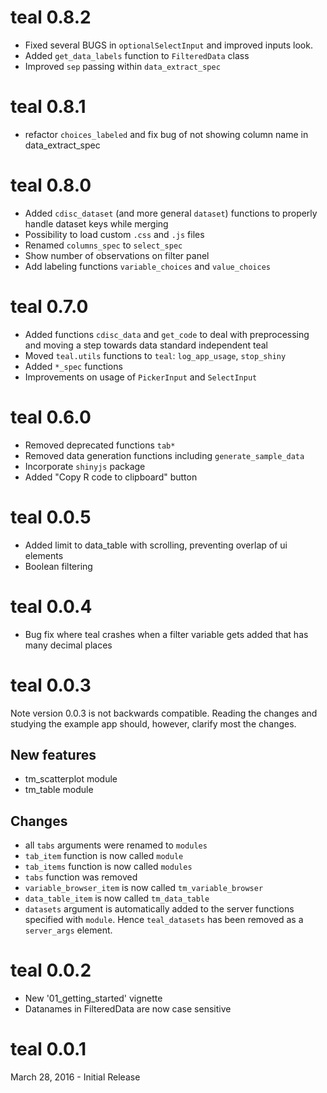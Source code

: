 # teal 0.8.2

* Fixed several BUGS in `optionalSelectInput` and improved inputs look.
* Added `get_data_labels` function to `FilteredData` class
* Improved `sep` passing within `data_extract_spec`

# teal 0.8.1

* refactor `choices_labeled` and fix bug of not showing column name in data_extract_spec

# teal 0.8.0

* Added `cdisc_dataset` (and more general `dataset`) functions to properly handle dataset keys while merging
* Possibility to load custom `.css` and `.js` files
* Renamed `columns_spec` to `select_spec`
* Show number of observations on filter panel
* Add labeling functions `variable_choices` and `value_choices`

# teal 0.7.0

* Added functions `cdisc_data` and `get_code` to deal with preprocessing and moving a step towards data standard
independent teal
* Moved `teal.utils` functions to `teal`: `log_app_usage`, `stop_shiny`
* Added `*_spec` functions
* Improvements on usage of `PickerInput` and `SelectInput`

# teal 0.6.0

* Removed deprecated functions `tab*`
* Removed data generation functions including `generate_sample_data`
* Incorporate `shinyjs` package
* Added "Copy R code to clipboard" button

# teal 0.0.5

* Added limit to data_table with scrolling, preventing overlap of ui elements
* Boolean filtering

# teal 0.0.4

* Bug fix where teal crashes when a filter variable gets added that has many
decimal places

# teal 0.0.3

Note version 0.0.3 is not backwards compatible. Reading the changes and studying
the example app should, however, clarify most the changes.

## New features

 * tm_scatterplot module
 * tm_table module

## Changes 
 
 * all `tabs` arguments were renamed to `modules`
 * `tab_item` function is now called `module`
 * `tab_items` function is now called `modules`
 * `tabs` function was removed
 * `variable_browser_item` is now called `tm_variable_browser`
 * `data_table_item` is now called `tm_data_table`
 * `datasets` argument is automatically added to the server functions specified
 with `module`. Hence `teal_datasets` has been removed as a `server_args`
 element.

# teal 0.0.2

 * New '01_getting_started' vignette
 * Datanames in FilteredData are now case sensitive

# teal 0.0.1

March 28, 2016 - Initial Release
